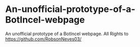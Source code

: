 # An-unofficial-prototype-of-a-BotIncel-webpage
An unofficial prototype of a BotIncel webpage. All Rights to https://github.com/RobsonNeves03/
